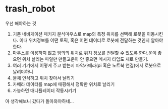 # trash_robot

우선 해야하는 것

1. 기존 네비게이션 패키지 분석마우스로 map의 특정 위치를 선택해 로봇을 이동시킨다. 이때 위치정보를 어떤 토픽, 혹은 어떤 데이터로 로봇에 전달하는 것인지 알아야한다.
2. 마우스를 이용하지 않고 임의의 위치로 위치 정보를 전달할 수 있도록 한다.운이 좋으면 위치 날리는 파일만 만들고운이 안 좋으면 메시지 타입도 새로 만들기.
3. 여러 기기에서 어떻게 주고 받는지 파악카메라(pi 혹은 노트북 연결)에서 로봇으로 날려야하니
4. 물체 인식하고 위치 찾아서 날리기
5. 카메라 데이터를 map에 매핑해서 정확한 위치로 날리기
6. 가능하면 매니퓰레이터 작동시키기

아 생각해보니 갔다가 돌아와야하네...
